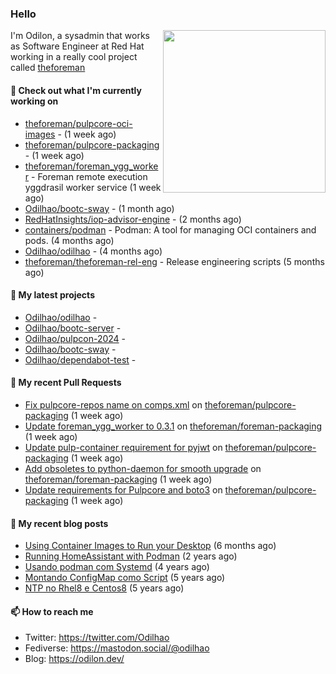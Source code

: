 ### Hello

<img align="right" src="https://avatars.githubusercontent.com/odilhao" width="260">

I'm Odilon, a sysadmin that works as Software Engineer at Red Hat working in a really cool project called [theforeman](https://theforeman.org/)

#### 👷 Check out what I'm currently working on

- [theforeman/pulpcore-oci-images](https://github.com/theforeman/pulpcore-oci-images) -  (1 week ago)
- [theforeman/pulpcore-packaging](https://github.com/theforeman/pulpcore-packaging) -  (1 week ago)
- [theforeman/foreman_ygg_worker](https://github.com/theforeman/foreman_ygg_worker) - Foreman remote execution yggdrasil worker service (1 week ago)
- [Odilhao/bootc-sway](https://github.com/Odilhao/bootc-sway) -  (1 month ago)
- [RedHatInsights/iop-advisor-engine](https://github.com/RedHatInsights/iop-advisor-engine) -  (2 months ago)
- [containers/podman](https://github.com/containers/podman) - Podman: A tool for managing OCI containers and pods. (4 months ago)
- [Odilhao/odilhao](https://github.com/Odilhao/odilhao) -  (4 months ago)
- [theforeman/theforeman-rel-eng](https://github.com/theforeman/theforeman-rel-eng) - Release engineering scripts (5 months ago)

#### 🌱 My latest projects

- [Odilhao/odilhao](https://github.com/Odilhao/odilhao) - 
- [Odilhao/bootc-server](https://github.com/Odilhao/bootc-server) - 
- [Odilhao/pulpcon-2024](https://github.com/Odilhao/pulpcon-2024) - 
- [Odilhao/bootc-sway](https://github.com/Odilhao/bootc-sway) - 
- [Odilhao/dependabot-test](https://github.com/Odilhao/dependabot-test) - 

#### 🔨 My recent Pull Requests

- [Fix pulpcore-repos name on comps.xml](https://github.com/theforeman/pulpcore-packaging/pull/1915) on [theforeman/pulpcore-packaging](https://github.com/theforeman/pulpcore-packaging) (1 week ago)
- [Update foreman_ygg_worker to 0.3.1](https://github.com/theforeman/foreman-packaging/pull/11977) on [theforeman/foreman-packaging](https://github.com/theforeman/foreman-packaging) (1 week ago)
- [Update pulp-container requirement for pyjwt](https://github.com/theforeman/pulpcore-packaging/pull/1913) on [theforeman/pulpcore-packaging](https://github.com/theforeman/pulpcore-packaging) (1 week ago)
- [Add obsoletes to python-daemon for smooth upgrade](https://github.com/theforeman/foreman-packaging/pull/11976) on [theforeman/foreman-packaging](https://github.com/theforeman/foreman-packaging) (1 week ago)
- [Update requirements for Pulpcore and boto3](https://github.com/theforeman/pulpcore-packaging/pull/1909) on [theforeman/pulpcore-packaging](https://github.com/theforeman/pulpcore-packaging) (1 week ago)

#### 📜 My recent blog posts

- [Using Container Images to Run your Desktop](https://odilon.dev/2024/10/29/building-a-desktop-with-bootc/) (6 months ago)
- [Running HomeAssistant with Podman](https://odilon.dev/2022/12/20/homeassistant-with-podman/) (2 years ago)
- [Usando podman com Systemd](https://odilon.dev/2020/06/30/usando-podman-com-systemd/) (4 years ago)
- [Montando ConfigMap como Script](https://odilon.dev/2020/03/08/montando-configmap-como-script/) (5 years ago)
- [NTP no Rhel8 e Centos8](https://odilon.dev/2019/09/17/2019-09-17-ntp-rhel8-centos8/) (5 years ago)


#### 📫 How to reach me

- Twitter: https://twitter.com/Odilhao
- Fediverse: https://mastodon.social/@odilhao
- Blog: https://odilon.dev/
